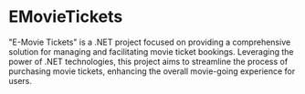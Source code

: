 # EMovieTickets
"E-Movie Tickets" is a .NET project focused on providing a comprehensive solution for managing and facilitating movie ticket bookings. Leveraging the power of .NET technologies, this project aims to streamline the process of purchasing movie tickets, enhancing the overall movie-going experience for users.
